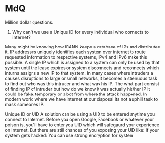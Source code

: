 # MdQ
Million  dollar questions.
1. Why can't we use a Unique ID for every individual who connects to internet?

Many might be knowing how ICANN keeps a database of IPs and distributes it. IP addresses uniquely identifies each system over internet to route requested information to respective systems, IPv4 and IPv6 make this possible. A single IP which is assigned to a system can only be used by that system until the lease expires or system disconnects and reconnects which inturns assigns a new IP to that system. In many cases where intruders a causes disruptions to large or small networks, it becomes a strenuous task to find out who was this intruder and what was his IP. The what part consist of finding IP of intruder but how do we know it was actually his/her IP it could be fake, temporary or a bot from where the attack happened. In modern world where we have internet at our disposal its not a uphill task to mask someones IP.

Unique ID or UID
A solution can be using a UID to be entered anytime you connect to Internet. Before you open Google, Facebook or whatever your poison is, you'll have to enter you UID which will safegaurd your experience on Internet. But there are still chances of you exposing your UID like:
If your system gets hacked: You can use strong encryption for system
